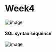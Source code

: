 # Week4
![image](https://user-images.githubusercontent.com/93840866/205146651-149ad4c0-6dfa-4a1b-82c6-b25a2ed44830.png)

#### SQL syntax sequence
![image](https://user-images.githubusercontent.com/93840866/205742209-389ce57f-9d16-49ed-b741-de4bec65e22e.png)
